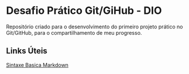 # Desafio Prático Git/GiHub - DIO
Repositório criado para o desenvolvimento do primeiro projeto prático no Git/GitHub, para o compartilhamento de meu progresso.

## Links Úteis

[Sintaxe Basica Markdown](https://www.markdownguide.org/basic-syntax/)
